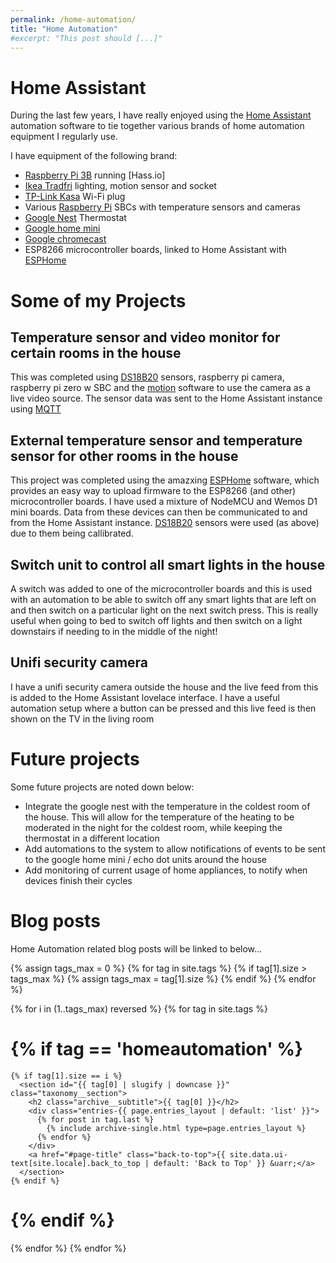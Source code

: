 ```yaml
---
permalink: /home-automation/
title: "Home Automation"
#excerpt: "This post should [...]"
---
```


# Home Assistant

During the last few years, I have really enjoyed using the [Home Assistant](https://www.home-assistant.io/) automation software to tie together various brands of home automation equipment I regularly use.

I have equipment of the following brand:

* [Raspberry Pi 3B](https://www.raspberrypi.org/) running [Hass.io]
* [Ikea Tradfri](https://www.ikea.com/gb/en/product-guides/ikea-home-smart-system/) lighting, motion sensor and socket
* [TP-Link Kasa](https://www.tp-link.com/us/kasa-smart/kasa.html) Wi-Fi plug
* Various [Raspberry Pi](https://www.raspberrypi.org/) SBCs with temperature sensors and cameras
* [Google Nest](https://store.google.com/product/nest_learning_thermostat_3rd_gen) Thermostat
* [Google home mini](https://store.google.com/product/google_home_mini)
* [Google chromecast](https://store.google.com/product/chromecast)
* ESP8266 microcontroller boards, linked to Home Assistant with [ESPHome](https://esphome.io/)

# Some of my Projects
## Temperature sensor and video monitor for certain rooms in the house

This was completed using [DS18B20](https://datasheets.maximintegrated.com/en/ds/DS18B20.pdf) sensors, raspberry pi camera, raspberry pi zero w SBC and the [motion]() software to use the camera as a live video source. The sensor data was sent to the Home Assistant instance using [MQTT](mqtt.org)

## External temperature sensor and temperature sensor for other rooms in the house

This project was completed using the amazxing [ESPHome](https://esphome.io/) software, which provides an easy way to upload firmware to the ESP8266 (and other) microcontroller boards. I have used a mixture of NodeMCU and Wemos D1 mini boards. Data from these devices can then be communicated to and from the Home Assistant instance. [DS18B20](https://datasheets.maximintegrated.com/en/ds/DS18B20.pdf) sensors were used (as above) due to them being callibrated.

## Switch unit to control all smart lights in the house

A switch was added to one of the microcontroller boards and this is used with an automation to be able to switch off any smart lights that are left on and then switch on a particular light on the next switch press. This is really useful when going to bed to switch off lights and then switch on a light downstairs if needing to in the middle of the night!

## Unifi security camera

I have a unifi security camera outside the house and the live feed from this is added to the Home Assistant lovelace interface. I have a useful automation setup where a button can be pressed and this live feed is then shown on the TV in the living room

# Future projects

Some future projects are noted down below:

* Integrate the google nest with the temperature in the coldest room of the house. This will allow for the temperature of the heating to be moderated in the night for the coldest room, while keeping the thermostat in a different location
* Add automations to the system to allow notifications of events to be sent to the google home mini / echo dot units around the house
* Add monitoring of current usage of home appliances, to notify when devices finish their cycles

# Blog posts

Home Automation related blog posts will be linked to below...

{% assign tags_max = 0 %}
{% for tag in site.tags %}
  {% if tag[1].size > tags_max %}
    {% assign tags_max = tag[1].size %}
  {% endif %}
{% endfor %}

{% for i in (1..tags_max) reversed %}
  {% for tag in site.tags %}
#    {% if tag == 'homeautomation' %}
    {% if tag[1].size == i %}
      <section id="{{ tag[0] | slugify | downcase }}" class="taxonomy__section">
        <h2 class="archive__subtitle">{{ tag[0] }}</h2>
        <div class="entries-{{ page.entries_layout | default: 'list' }}">
          {% for post in tag.last %}
            {% include archive-single.html type=page.entries_layout %}
          {% endfor %}
        </div>
        <a href="#page-title" class="back-to-top">{{ site.data.ui-text[site.locale].back_to_top | default: 'Back to Top' }} &uarr;</a>
      </section>
    {% endif %}
#    {% endif %}
  {% endfor %}
{% endfor %}
